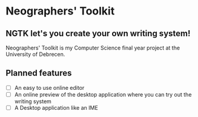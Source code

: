 # Neographers' Toolkit
NGTK let's you create your own writing system!
---

Neographers' Toolkit is my Computer Science final year project at the University of Debrecen.

## Planned features
- [ ] An easy to use online editor
- [ ] An online preview of the desktop application where you can try out the writing system
- [ ] A Desktop application like an IME